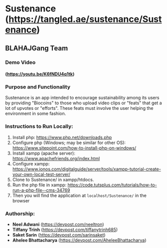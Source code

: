 
# Sustenance (https://tangled.ae/sustenance/Sustenance)
## BLAHAJGang Team

### Demo Video
#### (https://youtu.be/K6fNDU4q1tk)

### Purpose and Functionality
Sustenance is an app intended to encourage sustainability among its users by providing "Biocoins" to those who upload video clips or "feats" that get a lot of upvotes or "efforts". These feats must involve the user helping the environment in some fashion.


### Instructions to Run Locally:
1. Install php: https://www.php.net/downloads.php
2. Configure php (Windows; may be similar for other OS): https://www.sitepoint.com/how-to-install-php-on-windows/
3. Install xampp (apache server): https://www.apachefriends.org/index.html
4. Configure xampp: https://www.ionos.com/digitalguide/server/tools/xampp-tutorial-create-your-own-local-test-server/
5. Clone to Sustenance/ in xampp/htdocs.
5. Run the php file in xampp: https://code.tutsplus.com/tutorials/how-to-run-a-php-file--cms-34769  
6. Then you will find the application at `localhost/Sustenance/` in the browser

### Authorship:
* **Neel Adwani** (https://devpost.com/neeltron)
* **Tiffany Trinh** (https://devpost.com/tiffanytrinh685)
* **Saket Sarin** (https://devpost.com/sarinsaket)
* **Ahelee Bhattacharya** (https://devpost.com/AheleeBhattacharya)
